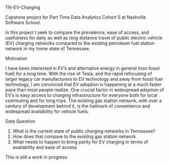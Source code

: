 TN-EV-Charging

Capstone project for Part Time Data Analytics Cohort 5 at Nashville Software School.

In this project I seek to compare the prevalence, ease of access, and usefulness for daily as well as long distance travel of public electric vehicle (EV) charging networks compared to the existing petroleum fuel station network in my home state of Tennessee.

Motivation

I have been interested in EV’s and alternative energy in general (non fossil fuel) for a long time. With the rise of Tesla, and the rapid refocusing of larger legacy car manufacturers to EV technology and away from fossil fuel technology, I am convinced that EV adoption is happening at a much faster pace than most people realize. One crucial factor in widespread adoption of EV’s is easy access to charging infrastructure for everyone both for local commuting and for long trips. The existing gas station network, with over a century of development behind it, is the hallmark of convenience and widespread availability for vehicle fuels.

Data Question
1.	What is the current state of public charging networks in Tennessee? 
2.	How does that compare to the existing gas station network
3.	What needs to happen to bring parity for EV charging in terms of availability and ease of access

This is still a work in progress.
